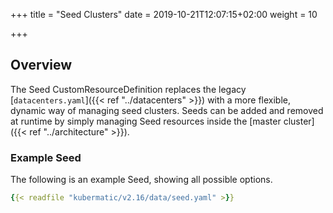+++
title = "Seed Clusters"
date = 2019-10-21T12:07:15+02:00
weight = 10

+++

## Overview

The Seed CustomResourceDefinition replaces the legacy [`datacenters.yaml`]({{< ref "../datacenters" >}}) with
a more flexible, dynamic way of managing seed clusters. Seeds can be added and removed at runtime by simply
managing Seed resources inside the [master cluster]({{< ref "../architecture" >}}).

### Example Seed

The following is an example Seed, showing all possible options.

```yaml
{{< readfile "kubermatic/v2.16/data/seed.yaml" >}}
```
